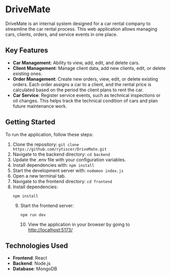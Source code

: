 # DriveMate

DriveMate is an internal system designed for a car rental company to streamline the car rental process. This web application allows managing cars, clients, orders, and service events in one place.

## Key Features

- **Car Management**: Ability to view, add, edit, and delete cars.
- **Client Management**: Manage client data, add new clients, edit, or delete existing ones.
- **Order Management**: Create new orders, view, edit, or delete existing orders. Each order assigns a car to a client, and the rental price is calculated based on the period the client plans to rent the car.
- **Car Service**: Register service events, such as technical inspections or oil changes. This helps track the technical condition of cars and plan future maintenance work.

## Getting Started

To run the application, follow these steps:
1. Clone the repository:
`git clone https://github.com/rytiscer/DriveMate.git`
2. Navigate to the backend directory:
`cd backend`
3. Update the .env file with your configuration variables.
4. Install dependencies with:
`npm install`
5. Start the development server with:
`nodemon index.js`
6. Open a new terminal tab.
7. Navigate to the frontend directory:
`cd frontend`
8. Install dependencies:
   ```
   npm install
   ```
   9. Start the frontend server:
       ```
       npm run dev
       ```
      10. View the application in your browser by going to [http://localhost:5173/](http://localhost:5173/)

## Technologies Used

- **Frontend**: React
- **Backend**: Node.js
- **Database**: MongoDB
